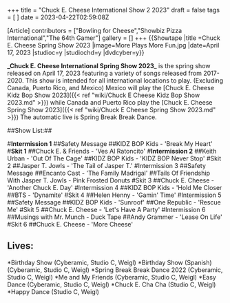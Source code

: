 +++
title = "Chuck E. Cheese International Show 2 2023"
draft = false
tags = [ ]
date = 2023-04-22T02:59:08Z

[Article]
contributors = ["Bowling for Cheese","Showbiz Pizza International","The 64th Gamer"]
gallery = []
+++
{{Showtape
|title =Chuck E. Cheese Spring Show 2023
|image=More Plays More Fun.jpg
|date=April 17, 2023
|studioc=y
|studiochd=y
|dvdcyber=y}}

**_Chuck E. Cheese International Spring Show 2023**_ is the spring show released on April 17, 2023 featuring a variety of songs released from 2017-2020.
This show is intended for all international locations to play. (Excluding Canada, Puerto Rico, and Mexico) Mexico will play the [Chuck E. Cheese Kidz Bop Show 2023]({{< ref "wiki/Chuck E Cheese Kidz Bop Show 2023.md" >}}) while Canada and Puerto Rico play the [Chuck E. Cheese Spring Show 2023]({{< ref "wiki/Chuck E Cheese Spring Show 2023.md" >}}) The automatic live is Spring Break Break Dance.

##Show List:##

#**Intermission 1**
##Safety Message
##KIDZ BOP Kids - 'Break My Heart'
#**Skit 1**
##Chuck E. & Friends - 'Ves Al Ratoncito'
#**Intermission 2**
##Keith Urban - 'Out Of The Cage'
##KIDZ BOP Kids - 'KIDZ BOP Never Stop'
#Skit 2
##Jasper T. Jowls - 'The Tail of Jasper T.'
#Intermission 3
##Safety Message
##Encanto Cast - 'The Family Madrigal'
##Tails Of Friendship With Jasper T. Jowls - Pink Frosted Donuts
#Skit 3
##Chuck E. Cheese - 'Another Chuck E. Day'
#Intermission 4
##KIDZ BOP Kids - 'Hold Me Closer
##BTS - 'Dynamite'
#Skit 4
##Helen Henny - 'Gamin' Time'
#Intermission 5
##Safety Message
##KIDZ BOP Kids - 'Sunroof'
##One Republic - 'Rescue Me'
#Skit 5
##Chuck E. Cheese - 'Let's Have A Party'
#Intermission 6
##Musings with Mr. Munch - Duck Tape
##Andy Grammer - 'Lease On Life'
#Skit 6
##Chuck E. Cheese - 'More Cheese'

## Lives: ##
*Birthday Show (Cyberamic, Studio C, Weigl)
*Birthday Show (Spanish) (Cyberamic, Studio C, Weigl)
*Spring Break Break Dance 2022 (Cyberamic, Studio C, Weigl)
*Me and My Friends (Cyberamic, Studio C, Weigl)
*Easy Dance (Cyberamic, Studio C, Weigl)
*Chuck E. Cha Cha (Studio C, Weigl)
*Happy Dance (Studio C, Weigl)